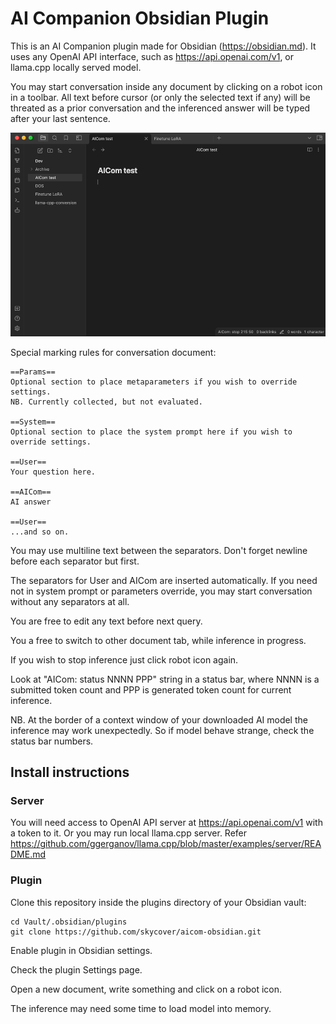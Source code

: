 # AI Companion Obsidian Plugin

This is an AI Companion plugin made for Obsidian (https://obsidian.md).
It uses any OpenAI API interface, such as https://api.openai.com/v1, or llama.cpp
locally served model.

You may start conversation inside any document by clicking on a robot icon
in a toolbar. All text before cursor (or only the selected text if any) will be
threated as a prior conversation and the inferenced answer will be typed after
your last sentence.

![AICom demo](https://github.com/skycover/aicom-obsidian/blob/master/aicom-demo.gif?raw=true)

Special marking rules for conversation document:
```
==Params==
Optional section to place metaparameters if you wish to override settings.
NB. Currently collected, but not evaluated.

==System==
Optional section to place the system prompt here if you wish to override settings.

==User==
Your question here.

==AICom==
AI answer

==User==
...and so on.
```

You may use multiline text between the separators.
Don't forget newline before each separator but first.

The separators for User and AICom are inserted automatically. If you need not in
system prompt or parameters override, you may start conversation without any
separators at all.

You are free to edit any text before next query.

You a free to switch to other document tab, while inference in progress.

If you wish to stop inference just click robot icon again.

Look at "AICom: status NNNN PPP" string in a status bar,
where NNNN is a submitted token count and PPP is generated token count
for current inference.

NB. At the border of a context window of your downloaded AI model the inference
may work unexpectedly. So if model behave strange, check the status bar numbers.

## Install instructions
### Server
You will need access to OpenAI API server at https://api.openai.com/v1 with a token to it.
Or you may run local llama.cpp server.
Refer https://github.com/ggerganov/llama.cpp/blob/master/examples/server/README.md

### Plugin
Clone this repository inside the plugins directory of your Obsidian vault:
```
cd Vault/.obsidian/plugins
git clone https://github.com/skycover/aicom-obsidian.git
```
Enable plugin in Obsidian settings.

Check the plugin Settings page.

Open a new document, write something and click on a robot icon.

The inference may need some time to load model into memory.
